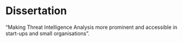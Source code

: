 # Dissertation
“Making Threat Intelligence Analysis more prominent and accessible in start-ups and small organisations”.
